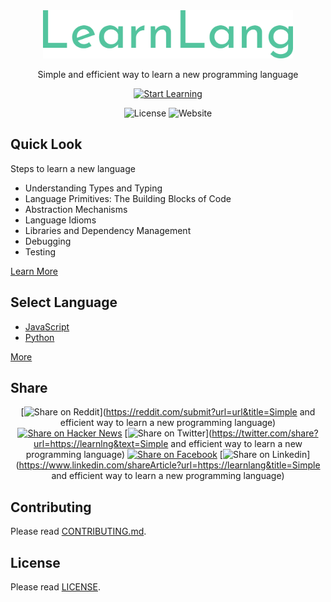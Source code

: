 <div align="center">
    <a href="#"><img width="400" src="./public/learnlang.png" alt="learnlang logo"></a>
</div>

<p align="center">
    Simple and efficient way to learn a new programming language
</p>

<div align="center">

[![Start Learning](https://img.shields.io/badge/Start_Learning-blue)](https://github.com/sujaudd1n/learnlang)

</div>

<div align="center">

![License](https://img.shields.io/badge/License-MIT-green)
![Website](https://img.shields.io/badge/Website-Online-green)
    
</div>

## Quick Look

Steps to learn a new language

- Understanding Types and Typing
- Language Primitives: The Building Blocks of Code
- Abstraction Mechanisms
- Language Idioms 
- Libraries and Dependency Management
- Debugging
- Testing

[Learn More](#)

## Select Language

- [JavaScript](#)
- [Python](#)

[More](#)

## Share

<div align="center">

[![Share on Reddit](https://img.shields.io/badge/Share_on-Reddit-blue)](https://reddit.com/submit?url=url&title=Simple and efficient way to learn a new programming language)
[![Share on Hacker News](https://img.shields.io/badge/Share_on-Hacker_News-blue)](https://news.ycombinator.com/submitlink?u=http:link)
[![Share on Twitter](https://img.shields.io/badge/Share_on-Twitter-blue)](https://twitter.com/share?url=https://learnlng&text=Simple and efficient way to learn a new programming language)
[![Share on Facebook](https://img.shields.io/badge/Share_on-Facebook-blue)](https://www.facebook.com/sharer/sharer.php?u=http:/learnlang)
[![Share on Linkedin](https://img.shields.io/badge/Share_on-Linkedin-blue)](https://www.linkedin.com/shareArticle?url=https://learnlang&title=Simple and efficient way to learn a new programming language)

</div>

## Contributing

Please read [CONTRIBUTING.md](./CONTRIBUTING.md).

## License

Please read [LICENSE](./LICENSE).
